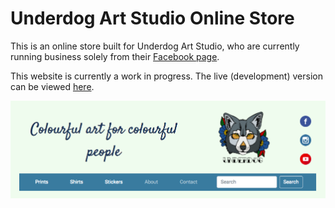 # Underdog Art Studio Online Store

This is an online store built for Underdog Art Studio, who are currently running business solely from their [Facebook page](https://www.facebook.com/underdogartstudio/).

This website is currently a work in progress. The live (development) version can be viewed [here](https://young-depths-89952.herokuapp.com/).

![website screenshot](website_screenshot.png)
